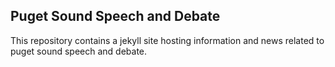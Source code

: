 ## Puget Sound Speech and Debate

This repository contains a jekyll site hosting information and news related to puget sound speech and debate. 
